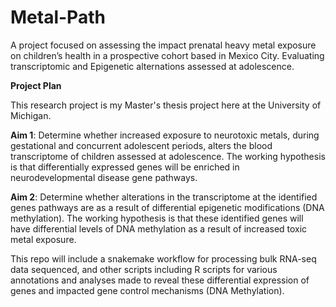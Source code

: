 # Metal-Path
A project focused on assessing the impact prenatal heavy metal exposure on children’s health in a prospective cohort based in Mexico City. Evaluating transcriptomic and Epigenetic alternations assessed at adolescence.

**Project Plan**

This research project is my Master's thesis project here at the University of Michigan. 

**Aim 1**: Determine whether increased exposure to neurotoxic metals, during gestational and concurrent adolescent periods, alters the blood transcriptome of children assessed at adolescence. The working hypothesis is that differentially expressed genes will be enriched in neurodevelopmental disease gene pathways.

**Aim 2**: Determine whether alterations in the transcriptome at the identified genes pathways are as a result of differential epigenetic modifications (DNA methylation). The working hypothesis is that these identified genes will have differential levels of DNA methylation as a result of increased toxic metal exposure. 

This repo will include a snakemake workflow for processing bulk RNA-seq data sequenced, and other scripts including R scripts for various annotations and analyses made to reveal these differential expression of genes and impacted gene control mechanisms (DNA Methylation). 
